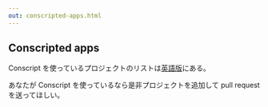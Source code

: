 ```yaml
---
out: conscripted-apps.html
---
```


Conscripted apps
----------------

Conscript を使っているプロジェクトのリストは[英語版](../conscripted-apps.html)にある。

あなたが Conscript を使っているなら是非プロジェクトを追加して pull request を送ってほしい。
